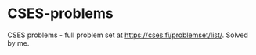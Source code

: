 # CSES-problems
CSES problems - full problem set at https://cses.fi/problemset/list/.
Solved by me.
